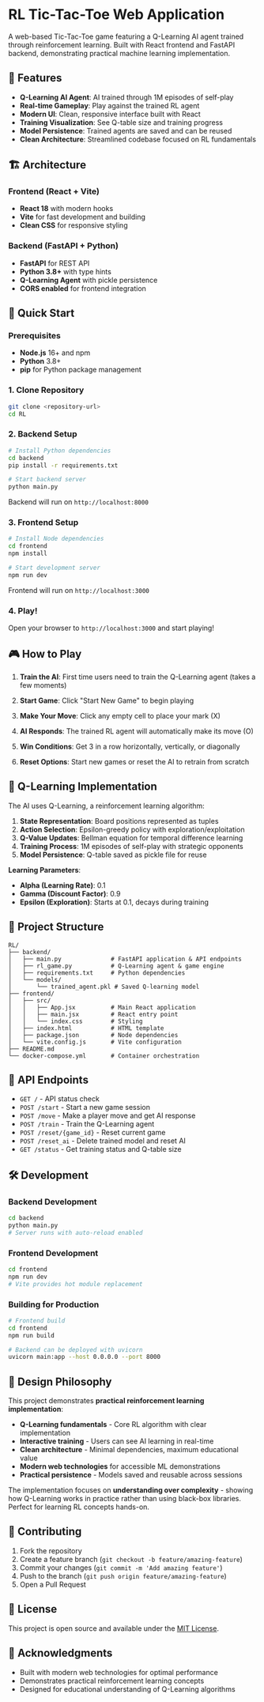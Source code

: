 # RL Tic-Tac-Toe Web Application

A web-based Tic-Tac-Toe game featuring a Q-Learning AI agent trained through reinforcement learning. Built with React frontend and FastAPI backend, demonstrating practical machine learning implementation.

## 🎯 Features

- **Q-Learning AI Agent**: AI trained through 1M episodes of self-play
- **Real-time Gameplay**: Play against the trained RL agent
- **Modern UI**: Clean, responsive interface built with React
- **Training Visualization**: See Q-table size and training progress
- **Model Persistence**: Trained agents are saved and can be reused
- **Clean Architecture**: Streamlined codebase focused on RL fundamentals

## 🏗️ Architecture

### Frontend (React + Vite)
- **React 18** with modern hooks
- **Vite** for fast development and building
- **Clean CSS** for responsive styling

### Backend (FastAPI + Python)
- **FastAPI** for REST API
- **Python 3.8+** with type hints
- **Q-Learning Agent** with pickle persistence
- **CORS enabled** for frontend integration

## 🚀 Quick Start

### Prerequisites
- **Node.js** 16+ and npm
- **Python** 3.8+
- **pip** for Python package management

### 1. Clone Repository
```bash
git clone <repository-url>
cd RL
```

### 2. Backend Setup
```bash
# Install Python dependencies
cd backend
pip install -r requirements.txt

# Start backend server
python main.py
```
Backend will run on `http://localhost:8000`

### 3. Frontend Setup
```bash
# Install Node dependencies
cd frontend
npm install

# Start development server
npm run dev
```
Frontend will run on `http://localhost:3000`

### 4. Play!
Open your browser to `http://localhost:3000` and start playing!

## 🎮 How to Play

1. **Train the AI**: First time users need to train the Q-Learning agent (takes a few moments)

2. **Start Game**: Click "Start New Game" to begin playing

3. **Make Your Move**: Click any empty cell to place your mark (X)

4. **AI Responds**: The trained RL agent will automatically make its move (O)

5. **Win Conditions**: Get 3 in a row horizontally, vertically, or diagonally

6. **Reset Options**: Start new games or reset the AI to retrain from scratch

## 🧠 Q-Learning Implementation

The AI uses Q-Learning, a reinforcement learning algorithm:

1. **State Representation**: Board positions represented as tuples
2. **Action Selection**: Epsilon-greedy policy with exploration/exploitation
3. **Q-Value Updates**: Bellman equation for temporal difference learning
4. **Training Process**: 1M episodes of self-play with strategic opponents
5. **Model Persistence**: Q-table saved as pickle file for reuse

**Learning Parameters**:
- **Alpha (Learning Rate)**: 0.1
- **Gamma (Discount Factor)**: 0.9  
- **Epsilon (Exploration)**: Starts at 0.1, decays during training

## 📁 Project Structure

```
RL/
├── backend/
│   ├── main.py              # FastAPI application & API endpoints
│   ├── rl_game.py           # Q-Learning agent & game engine
│   ├── requirements.txt     # Python dependencies
│   └── models/
│       └── trained_agent.pkl # Saved Q-learning model
├── frontend/
│   ├── src/
│   │   ├── App.jsx          # Main React application
│   │   ├── main.jsx         # React entry point
│   │   └── index.css        # Styling
│   ├── index.html           # HTML template
│   ├── package.json         # Node dependencies
│   └── vite.config.js       # Vite configuration
├── README.md
└── docker-compose.yml       # Container orchestration
```

## 🔧 API Endpoints

- `GET /` - API status check
- `POST /start` - Start a new game session
- `POST /move` - Make a player move and get AI response
- `POST /train` - Train the Q-Learning agent
- `POST /reset/{game_id}` - Reset current game
- `POST /reset_ai` - Delete trained model and reset AI
- `GET /status` - Get training status and Q-table size

## 🛠️ Development

### Backend Development
```bash
cd backend
python main.py
# Server runs with auto-reload enabled
```

### Frontend Development  
```bash
cd frontend
npm run dev
# Vite provides hot module replacement
```

### Building for Production
```bash
# Frontend build
cd frontend
npm run build

# Backend can be deployed with uvicorn
uvicorn main:app --host 0.0.0.0 --port 8000
```

## 🎯 Design Philosophy

This project demonstrates **practical reinforcement learning implementation**:

- **Q-Learning fundamentals** - Core RL algorithm with clear implementation
- **Interactive training** - Users can see AI learning in real-time
- **Clean architecture** - Minimal dependencies, maximum educational value
- **Modern web technologies** for accessible ML demonstrations
- **Practical persistence** - Models saved and reusable across sessions

The implementation focuses on **understanding over complexity** - showing how Q-Learning works in practice rather than using black-box libraries. Perfect for learning RL concepts hands-on.

## 🤝 Contributing

1. Fork the repository
2. Create a feature branch (`git checkout -b feature/amazing-feature`)
3. Commit your changes (`git commit -m 'Add amazing feature'`)
4. Push to the branch (`git push origin feature/amazing-feature`)
5. Open a Pull Request

## 📝 License

This project is open source and available under the [MIT License](LICENSE).

## 🎉 Acknowledgments

- Built with modern web technologies for optimal performance
- Demonstrates practical reinforcement learning concepts
- Designed for educational understanding of Q-Learning algorithms
